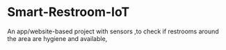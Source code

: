 # Smart-Restroom-IoT
An app/website-based project with sensors ,to check if restrooms around the area are hygiene and available,
